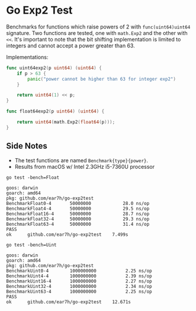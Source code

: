 # Go Exp2 Test

Benchmarks for functions which raise powers of 2 with `func(uint64)uint64` signature. Two functions are tested, one with `math.Exp2` and the other with `<<`. It's important to note that the bit shifting implementation is limited to integers and cannot accept a power greater than 63.

Implementations:
```go
func uint64exp2(p uint64) (uint64) {
	if p > 63 {
		panic("power cannot be higher than 63 for integer exp2")
	}

	return uint64(1) << p;
}

func float64exp2(p uint64) (uint64) {

	return uint64(math.Exp2(float64(p)));
}
```

## Side Notes
* The test functions are named `Benchmark{type}{power}`.
* Results from macOS w/ Intel 2.3GHz i5-7360U processor

```
go test -bench=Float

goos: darwin
goarch: amd64
pkg: github.com/ear7h/go-exp2test
BenchmarkFloat0-4    	50000000	        28.0 ns/op
BenchmarkFloat4-4    	50000000	        29.5 ns/op
BenchmarkFloat16-4   	50000000	        28.7 ns/op
BenchmarkFloat32-4   	50000000	        29.3 ns/op
BenchmarkFloat63-4   	50000000	        31.4 ns/op
PASS
ok  	github.com/ear7h/go-exp2test	7.499s
```

```
go test -bench=Uint

goos: darwin
goarch: amd64
pkg: github.com/ear7h/go-exp2test
BenchmarkUint0-4    	1000000000	         2.25 ns/op
BenchmarkUint4-4    	1000000000	         2.39 ns/op
BenchmarkUint16-4   	1000000000	         2.27 ns/op
BenchmarkUint32-4   	1000000000	         2.34 ns/op
BenchmarkUint63-4   	1000000000	         2.25 ns/op
PASS
ok  	github.com/ear7h/go-exp2test	12.671s
```